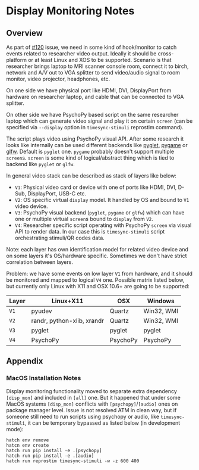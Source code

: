 # Display Monitoring Notes

## Overview

As part of [#120](https://github.com/ReproNim/reprostim/issues/120) issue, we
need in some kind of hook/monitor to catch events related to researcher
video output. Ideally it should be cross-platform or at least Linux and
XOS to be supported. Scenario is that researcher brings laptop to MRI
scanner console room, connect it to birch, network and A/V out to VGA
splitter to send video/audio signal to room monitor, video projector,
headphones, etc.

On one side we have physical port like HDMI, DVI, DisplayPort  from
hardware on researcher laptop, and cable that can be connected to VGA
splitter.

On other side we have PsychoPy based script on the same researcher laptop
which can generate video signal and play it on certain `screen` (can be
specified via `--display` option in `timesync-stimuli` reprostim command).

The script plays video using PsychoPy visual API. After some research it
looks like internally can be used different backends like [pyglet](http://www.pyglet.org),
[pygame](http://www.pygame.org) or [glfw](https://www.glfw.org). Default is
`pyglet` one. `pygame` probably doesn't support multiple `screen`s.
`screen` is some kind of logical/abstract thing which is tied to backend like `pyglet` or `glfw`.

In general video stack can be described as stack of layers like below:

* `V1`: Physical video card or device with one of ports like HDMI, DVI, D-Sub,
DisplayPort, USB-C etc.
* `V2`: OS specific virtual `display` model. It handled by OS and bound to
`V1` video device.
* `V3`: PsychoPy visual backend (`pyglet`, `pygame` or `glfw`) which can have
one or multiple virtual `screen`s bound to `display` from `V2`.
* `V4`: Researcher specific script operating with PsychoPy `screen` via visual
API to render data. In our case this is `timesync-stimuli` script orchestrating
stimuli/QR codes data.

Note: each layer has own identification model for related video device and on
some layers it's OS/hardware specific. Sometimes we don't have strict correlation
between layers.

Problem: we have some events on low layer `V1` from hardware, and it should be
monitored and mapped to logical `V4` one. Possible matrix listed below, but
currently only Linux with X11 and OSX 10.6+ are going to be supported:

| Layer | Linux+X11                  | OSX      | Windows    |
|-------|----------------------------|----------|------------|
| `V1`  | pyudev                     | Quartz   | Win32, WMI |
| `V2`  | randr, python-xlib, xrandr | Quartz   | Win32, WMI |
| `V3`  | pyglet                     | pyglet   | pyglet     |
| `V4`  | PsychoPy                   | PsychoPy | PsychoPy   |


## Appendix

### MacOS Installation Notes

Display monitoring functionality moved to separate extra dependency `[disp_mon]`
and included in `[all]` one. But it happened that under some MacOS systems
`[disp_mon]` conflicts with `[psychopy]`/`[audio]` ones on package manager level.
Issue is not resolved ATM in clean way, but if someone still need to run scripts
using psychopy or audio, like `timesync-stimuli`, it can be temporary bypassed
as listed below (in development mode):

```shell
hatch env remove
hatcn env create
hatch run pip install -e .[psychopy]
hatch run pip install -e .[audio]
hatch run reprostim timesync-stimuli -w -z 600 400
```
